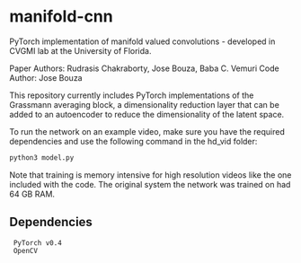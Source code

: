 # manifold-cnn
PyTorch implementation of manifold valued convolutions - developed in CVGMI lab at the University of Florida.

Paper Authors: Rudrasis Chakraborty, Jose Bouza, Baba C. Vemuri
Code Author: Jose Bouza

This repository currently includes PyTorch implementations of the Grassmann averaging block, a dimensionality reduction layer
that can be added to an autoencoder to reduce the dimensionality of the latent space.

To run the network on an example video, make sure you have the required dependencies and use the following command in the hd_vid folder:
```python
python3 model.py
```

Note that training is memory intensive for high resolution videos like the one included with the code. The original system the network was trained on had 64 GB RAM.

## Dependencies 
```
 PyTorch v0.4
 OpenCV
```
